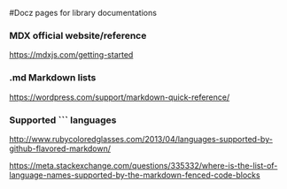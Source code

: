 #Docz pages for library documentations


### MDX official website/reference

 https://mdxjs.com/getting-started

### .md Markdown lists 

 https://wordpress.com/support/markdown-quick-reference/

### Supported ``` languages

 http://www.rubycoloredglasses.com/2013/04/languages-supported-by-github-flavored-markdown/

 https://meta.stackexchange.com/questions/335332/where-is-the-list-of-language-names-supported-by-the-markdown-fenced-code-blocks